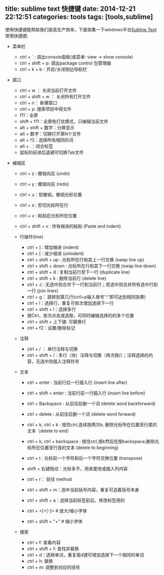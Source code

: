 title: sublime text 快捷键
date: 2014-12-21 22:12:51
categories: tools
tags: [tools,sublime]
---
使用快捷键能帮助我们提高生产效率，下面收集一下windows平台[Subline Text](http://www.sublimetext.com/) 常用快捷键;

- 菜单栏
	
	- ctrl + ` : 调出console面板(或菜单: view -> show console)
	- ctrl + shift + p: 调出package control 包管理器
	- ctrl + k + b：开启/关闭侧边导航栏

- 窗口
		
	- ctrl + w ： 关闭当前打开文件
	- ctrl + shift + w ： 关闭所有打开文件
	- ctrl + n： 新建窗口
		<br/>
	- ctrl + p: 搜索项目中得文件
	- f11：全屏
	- shift + f11：全屏免打扰模式，只编辑当前文件
	- alt + shift + 数字：分屏显示
	- alt + 数字：切换打开第N个文件
	- alt + f3：选择所有相同的词
	- alt + .：闭合标签
	- 鼠标的前进后退键可切换Tab文件

<!--more-->

- 编辑区

	- ctrl + z : 撤销向后 (undo)
	- ctrl + y : 撤销向前 (redo)
	- ctrl + u：软撤销，撤销光标位置
		<br/>
	- ctrl + x : 剪切光标所在行
	- ctrl + v : 粘贴在光标所在位置
	- ctrl + shift + v : 伴有缩进的粘贴 (Paste and Indent)
		<br/>
	- 行操作(line)
		- ctrl + ] : 增加缩进 (indent)
		- ctrl + [ : 减少缩进 (unindent)
		- ctrl + shift + up : 光标所在行和其上一行交换 (swap line up)
		- ctrl + shift + down : 光标所在行和其下一行交换 (swap line down)
		- ctrl + shift + d : 复制当前行至下一行 (duplicate line)
		- ctrl + shift + k : 删除当前行 (delete line)
		- ctrl + J : 无选中则合并下一行到当前行；若选中则合并所有选中行到一行 (join lines)
		- ctrl + g： 跳转到第几行(ctrl+p输入冒号":"即可达到相同效果)
			<br/>
		- ctrl + l：选择行，重复可依次增加选择下一行
		- ctrl + shift + l：选择多行
		- 按Ctrl，依次点击或选取，可同时编辑选择的的多个位置
		- ctrl + shift + 上下键: 可替换行
		- ctrl + f2：设置/删除标记

	- 注释
		- ctrl + / ： 单行注释与切换
		- ctrl + shift + / : 多行（块）注释与切换（再次按/）；注释选择的内容，无选中则插入注释符号

	- 文本
		- ctrl + enter : 当前行后一行插入行 (insert line after)
		- ctrl + shift + enter : 当前行前一行插入行 (insert line before)
		- ctrl + Backspace : 从后往前删一个词 (delete word backforward)
		- ctrl + delete : 从前往后删一个词 (delete word forward)
		- ctrl + k, ctrl + k : 按住ctrl,连续按两次k; 删除光标所在位置至行尾的文本（delete to end）
		- ctrl + k, ctrl + backspace : 按住ctrl,按k然后在按backspace;删除光标所在位置至行首的文本 (delete to beginning)
		- ctrl + t : 光标前一个字符和后一个字符交换位置 (transpose)
		- shift + 右键拖动：光标多不，用来更改或插入列内容
		- ctrl + r： 前往 method
		- ctrl + shift + m：选中当前括号内容，重复可选着括号本身
		- ctrl + shift + a：选择当前标签前后，修改标签用的

		- ctrl + <[+|-]> 		# 放大/缩小字体
		- ctrl + shift + "+" 	# 缩小字体

	- 搜索
		- ctrl + f: 查看内容
		- ctrl + shift + f: 查找并替换
			<br/>
		- ctrl + d：选择单词，重复按d键可增加选择下一个相同的单词
		- ctrl + h: 替换	
		- ctrl + m: 调整到对应的括号